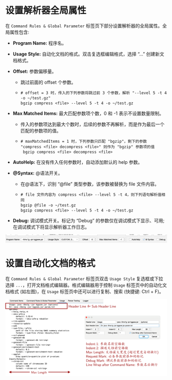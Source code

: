 # 设置解析器全局属性

在 `Command Rules & Global Parameter` 标签页下部分设置解析器的全局属性。全局属性包含:

- **Program Name:** 程序名。

- **Usage Style:** 自动化文档的格式。双击复选框编辑格式，选择 “…” 创建新文档格式。

- **Offset:** 参数偏移量。

  - 跳过前面的 offset 个参数。

  - ```
    # offset = 3 时，传入的下列参数将跳过前 3 个参数，解析 "--level 5 -t 4 -o ~/test.gz"
    bgzip compress <file> --level 5 -t 4 -o ~/test.gz
    ```

- **Max Matched Items:** 最大匹配参数项个数，0 和 -1 表示不设置数量限制。

  - 传入的参数项达到最大个数时，后续的参数不再解析，而是作为最后一个匹配的参数项的值。

  - ```
    # maxMatchedItems = 1 时，下列参数只匹配 "bgzip"，剩下的参数 "compress <file> decompress <file>" 则作为 "bgzip" 参数项的值
     bgzip compress <file> decompress <file>
    ```

- **AutoHelp:** 在没有传入任何参数时，自动添加默认的 help 参数。

- **@Syntax:** @语法开关。

  - 在@语法下，识别 “@file” 类型参数，该参数被替换为 file 文件内容。

  - ```
    # file 文件内容为 compress <file> --level 5 -t 4，则下列语句解析值相同
    bgzip @file -o ~/test.gz
    bgzip compress <file> --level 5 -t 4 -o ~/test.gz
    ```

- **Debug:** 调试模式开关。标记为 “Debug” 的参数仅在调试模式下显示、可用; 在调试模式下将显示解析器工作日志。

![globalparameter-set](../../../image/globalparameter-set.png)

# 设置自动化文档的格式

在 `Command Rules & Global Parameter` 标签页双击 `Usage Style` 复选框或下拉选择 `...`，打开文档格式编辑器。格式编辑器用于控制 `Usage` 标签页中的自动化文档格式 (如左图)，在 `Usage` 标签页中还可以进行复制、搜索 (快捷键: Ctrl + F)。

![globalparameter-usage](../../../image/globalparameter-usage.png)